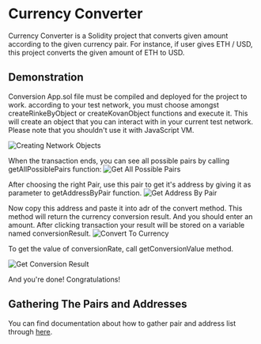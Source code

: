 
# Currency Converter

Currency Converter is a Solidity project that converts given amount according to the given currency pair. For instance, if user gives ETH / USD, this project converts the given amount of ETH to USD.


## Demonstration

Conversion App.sol file must be compiled and deployed for the project to work. according to your test network, you must choose amongst createRinkeByObject or createKovanObject functions and execute it. This will create an object that you can interact with in your current test network. Please note that you shouldn't use it with JavaScript VM.

![Creating Network Objects](https://res.cloudinary.com/dpzdg2rik/image/upload/v1643400510/samples/CurrencyConverterSolidity/createobj.png)

When the transaction ends, you can see all possible pairs by calling getAllPossiblePairs function:
![Get All Possible Pairs](https://res.cloudinary.com/dpzdg2rik/image/upload/v1643400420/samples/CurrencyConverterSolidity/getallpossible.png)


After choosing the right Pair, use this pair to get it's address by giving it as parameter to getAddressByPair function.
![Get Address By Pair](https://res.cloudinary.com/dpzdg2rik/image/upload/v1643400707/samples/CurrencyConverterSolidity/getaddressbypair.png)

Now copy this address and paste it into adr of the convert method. This method will return the currency conversion result. And you should enter an amount. After clicking transaction your result will be stored on a variable named conversionResult.
![Convert To Currency](https://res.cloudinary.com/dpzdg2rik/image/upload/v1643401170/samples/CurrencyConverterSolidity/convert.png)

To get the value of conversionRate, call getConversionValue method.

![Get Conversion Result](https://res.cloudinary.com/dpzdg2rik/image/upload/v1643401280/samples/CurrencyConverterSolidity/getconversion.png)

And you're done! Congratulations!
## Gathering The Pairs and Addresses

You can find documentation about how to gather pair and address list through [here](https://ftfethi.gitbook.io/currency-converter/).
